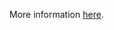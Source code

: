More information [here](https://docs.prismacloud.io/en/enterprise-edition/policy-reference/kubernetes-policies/kubernetes-policy-index/bc-k8s-15).
